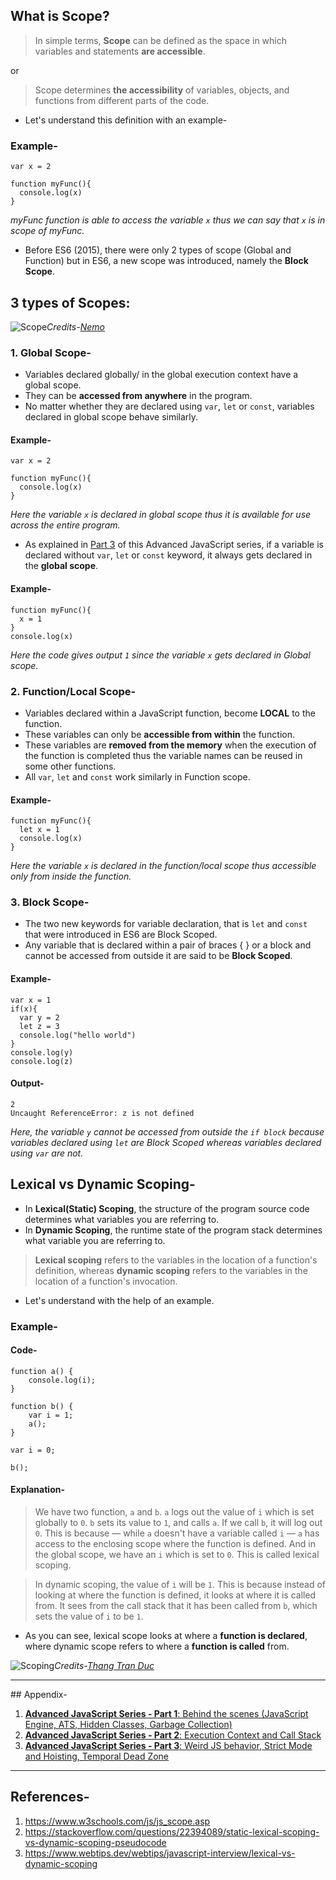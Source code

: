 ## What is Scope?
> In simple terms, **Scope** can be defined as the space in which variables and statements **are accessible**.

or
> Scope determines **the accessibility** of variables, objects, and functions from different parts of the code.

* Let's understand this definition with an example- 

### Example-
```
var x = 2

function myFunc(){
  console.log(x)
}
```
*myFunc function is able to access the variable `x` thus we can say that `x` is in scope of myFunc.*

* Before ES6 (2015), there were only 2 types of scope (Global and Function) but in ES6, a new scope was introduced, namely the **Block Scope**.

## 3 types of Scopes:

![Scope](https://dev-to-uploads.s3.amazonaws.com/uploads/articles/2xounixbcpualerc4k8z.png)*Credits-[Nemo](https://dev.to/nemo011)*


### 1. Global Scope-
* Variables declared globally/ in the global execution context have a global scope.
* They can be **accessed from anywhere** in the program.
* No matter whether they are declared using `var`, `let` or `const`, variables declared in global scope behave similarly.

#### Example-
```
var x = 2

function myFunc(){
  console.log(x)
}
```
*Here the variable `x` is declared in global scope thus it is available for use across the entire program.*

* As explained in [Part 3](https://dev.to/pranav016/advanced-javascript-series-part-3-weird-js-behavior-strict-mode-and-hoisting-26a3) of this Advanced JavaScript series, if a variable is declared without `var`, `let` or `const` keyword, it always gets declared in the **global scope**.

#### Example-
```
function myFunc(){
  x = 1
}
console.log(x)
```
*Here the code gives output `1` since the variable `x` gets declared in Global scope.*

### 2. Function/Local Scope-
* Variables declared within a JavaScript function, become **LOCAL** to the function.
* These variables can only be **accessible from within** the function.
* These variables are **removed from the memory** when the execution of the function is completed thus the variable names can be reused in some other functions.
* All `var`, `let` and `const` work similarly in Function scope. 

#### Example-
```
function myFunc(){
  let x = 1
  console.log(x)
}
```
*Here the variable `x` is declared in the function/local scope thus accessible only from inside the function.*

### 3. Block Scope-
* The two new keywords for variable declaration, that is `let` and `const` that were introduced in ES6 are Block Scoped.
* Any variable that is declared within a pair of braces { } or a block and cannot be accessed from outside it are said to be **Block Scoped**.

#### Example-
```
var x = 1
if(x){
  var y = 2
  let z = 3
  console.log("hello world")
}
console.log(y)
console.log(z)
```

#### Output-
```
2
Uncaught ReferenceError: z is not defined
```
*Here, the variable `y` cannot be accessed from outside the `if block` because variables declared using `let` are Block Scoped whereas variables declared using `var` are not.*

## Lexical vs Dynamic Scoping-

* In **Lexical(Static) Scoping**, the structure of the program source code determines what variables you are referring to.
* In **Dynamic Scoping**, the runtime state of the program stack determines what variable you are referring to.

> **Lexical scoping** refers to the variables in the location of a function's definition, whereas **dynamic scoping** refers to the variables in the location of a function's invocation.

* Let's understand with the help of an example.

### Example-

#### Code-
```
function a() { 
    console.log(i);
}

function b() {
    var i = 1;
    a();
}

var i = 0;

b();
```
#### Explanation-

> We have two function, `a` and `b`. `a` logs out the value of `i` which is set globally to `0`. `b` sets its value to `1`, and calls `a`. If we call `b`, it will log out `0`. This is because — while `a` doesn't have a variable called `i` — `a` has access to the enclosing scope where the function is defined. And in the global scope, we have an `i` which is set to `0`. This is called lexical scoping.

> In dynamic scoping, the value of `i` will be `1`. This is because instead of looking at where the function is defined, it looks at where it is called from. It sees from the call stack that it has been called from `b`, which sets the value of `i` to be `1`.

* As you can see, lexical scope looks at where a **function is declared**, where dynamic scope refers to where a **function is called** from.

![Scoping](https://dev-to-uploads.s3.amazonaws.com/uploads/articles/r4ix3u3wqemix3cfi2sj.png)*Credits-[Thang Tran Duc](https://www.slideshare.net/thangtd90/javascript-under-the-hood-1)*
 

<hr/>
## Appendix-

1. [**Advanced JavaScript Series - Part 1**: Behind the scenes (JavaScript Engine, ATS, Hidden Classes, Garbage Collection)](https://dev.to/pranav016/advanced-javascript-series-part-1-behind-the-scenes-javascript-engine-ats-hidden-classes-garbage-collection-3ajj)
1. [**Advanced JavaScript Series - Part 2**: Execution Context and Call Stack](https://dev.to/pranav016/advanced-javascript-series-part-1-execution-context-and-call-stack-l1o)
1. [**Advanced JavaScript Series - Part 3**: Weird JS behavior, Strict Mode and Hoisting, Temporal Dead Zone](https://dev.to/pranav016/advanced-javascript-series-part-3-weird-js-behavior-strict-mode-and-hoisting-26a3)
<hr/>


## References-

1. https://www.w3schools.com/js/js_scope.asp
1. https://stackoverflow.com/questions/22394089/static-lexical-scoping-vs-dynamic-scoping-pseudocode
1. https://www.webtips.dev/webtips/javascript-interview/lexical-vs-dynamic-scoping